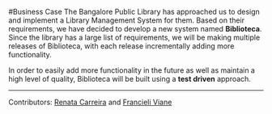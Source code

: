 #Business Case
The Bangalore Public Library has approached us to design and implement a Library Management System for them. Based on their requirements, we have decided to develop a new system named __Biblioteca__. Since the library has a large list of requirements, we will be making multiple releases of Biblioteca, with each release incrementally adding more functionality. 

In order to easily add more functionality in the future as well as maintain a high level of quality, Biblioteca will be built using a __test driven__ approach.

----

Contributors: [Renata Carreira](https://github.com/recarreira) and [Francieli Viane](https://github.com/FFrancieli)

